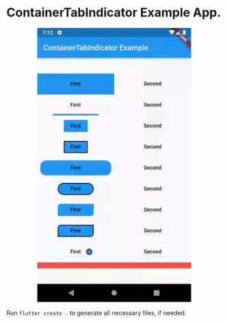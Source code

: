 # ContainerTabIndicator Example App.

<p align="center">
<img src="https://raw.githubusercontent.com/slovnicki/container_tab_indicator/master/doc/assets/example.gif" alt="example" width="360">
</p>

Run `flutter create .` to generate all necessary files, if needed.